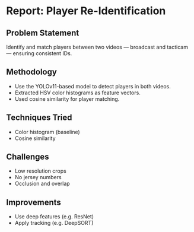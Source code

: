 # Report: Player Re-Identification

## Problem Statement

Identify and match players between two videos — broadcast and tacticam — ensuring consistent IDs.

## Methodology

- Use the YOLOv11-based model to detect players in both videos.
- Extracted HSV color histograms as feature vectors.
- Used cosine similarity for player matching.

## Techniques Tried

- Color histogram (baseline)
- Cosine similarity

## Challenges

- Low resolution crops
- No jersey numbers
- Occlusion and overlap

## Improvements

- Use deep features (e.g. ResNet)
- Apply tracking (e.g. DeepSORT)
